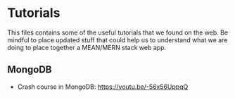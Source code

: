 # Tutorials
This files contains some of the useful tutorials that we found on the web. 
Be mindful to place updated stuff that could help us to understand what we are doing to place together a MEAN/MERN stack web app.

## MongoDB
- Crash course in MongoDB: https://youtu.be/-56x56UppqQ
